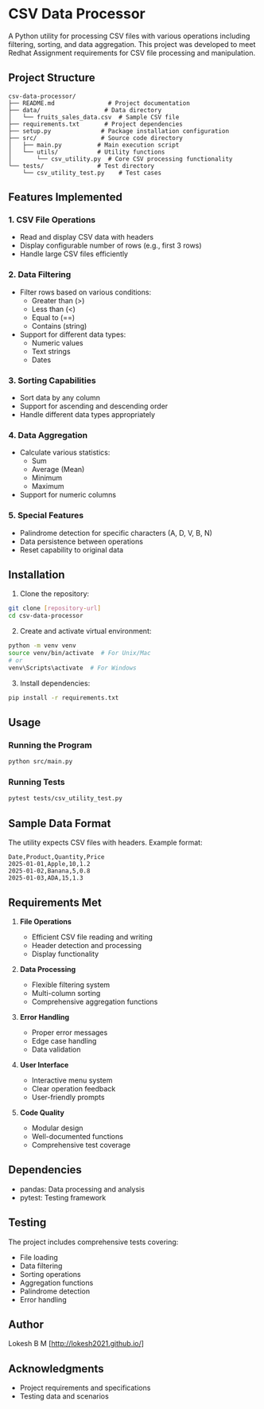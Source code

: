 # CSV Data Processor

A Python utility for processing CSV files with various operations including filtering, sorting, and data aggregation. This project was developed to meet Redhat Assignment requirements for CSV file processing and manipulation.

## Project Structure
```
csv-data-processor/
├── README.md               # Project documentation
├── data/                  # Data directory
│   └── fruits_sales_data.csv  # Sample CSV file
├── requirements.txt       # Project dependencies
├── setup.py              # Package installation configuration
├── src/                  # Source code directory
│   ├── main.py          # Main execution script
│   └── utils/           # Utility functions
│       └── csv_utility.py  # Core CSV processing functionality
└── tests/               # Test directory
    └── csv_utility_test.py    # Test cases
```

## Features Implemented

### 1. CSV File Operations
- Read and display CSV data with headers
- Display configurable number of rows (e.g., first 3 rows)
- Handle large CSV files efficiently

### 2. Data Filtering
- Filter rows based on various conditions:
  - Greater than (>)
  - Less than (<)
  - Equal to (==)
  - Contains (string)
- Support for different data types:
  - Numeric values
  - Text strings
  - Dates

### 3. Sorting Capabilities
- Sort data by any column
- Support for ascending and descending order
- Handle different data types appropriately

### 4. Data Aggregation
- Calculate various statistics:
  - Sum
  - Average (Mean)
  - Minimum
  - Maximum
- Support for numeric columns

### 5. Special Features
- Palindrome detection for specific characters (A, D, V, B, N)
- Data persistence between operations
- Reset capability to original data

## Installation

1. Clone the repository:
```bash
git clone [repository-url]
cd csv-data-processor
```

2. Create and activate virtual environment:
```bash
python -m venv venv
source venv/bin/activate  # For Unix/Mac
# or
venv\Scripts\activate  # For Windows
```

3. Install dependencies:
```bash
pip install -r requirements.txt
```

## Usage

### Running the Program
```bash
python src/main.py
```

### Running Tests
```bash
pytest tests/csv_utility_test.py
```

## Sample Data Format
The utility expects CSV files with headers. Example format:
```csv
Date,Product,Quantity,Price
2025-01-01,Apple,10,1.2
2025-01-02,Banana,5,0.8
2025-01-03,ADA,15,1.3
```

## Requirements Met

1. **File Operations**
   - Efficient CSV file reading and writing
   - Header detection and processing
   - Display functionality

2. **Data Processing**
   - Flexible filtering system
   - Multi-column sorting
   - Comprehensive aggregation functions

3. **Error Handling**
   - Proper error messages
   - Edge case handling
   - Data validation

4. **User Interface**
   - Interactive menu system
   - Clear operation feedback
   - User-friendly prompts

5. **Code Quality**
   - Modular design
   - Well-documented functions
   - Comprehensive test coverage

## Dependencies
- pandas: Data processing and analysis
- pytest: Testing framework

## Testing
The project includes comprehensive tests covering:
- File loading
- Data filtering
- Sorting operations
- Aggregation functions
- Palindrome detection
- Error handling

## Author
Lokesh B M [http://lokesh2021.github.io/]

## Acknowledgments
- Project requirements and specifications
- Testing data and scenarios
